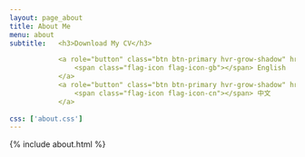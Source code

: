 ```yaml
---
layout: page_about
title: About Me
menu: about
subtitle:   <h3>Download My CV</h3>

            <a role="button" class="btn btn-primary hvr-grow-shadow" href="/assets/files/Shaoyun_CV.pdf" target="_blanks">
                <span class="flag-icon flag-icon-gb"></span> English
            </a>
            <a role="button" class="btn btn-primary hvr-grow-shadow" href="/assets/files/Shaoyun_CV.pdf" target="_blanks">
                <span class="flag-icon flag-icon-cn"></span> 中文
            </a>
                            
css: ['about.css']
---
```




{% include about.html %}